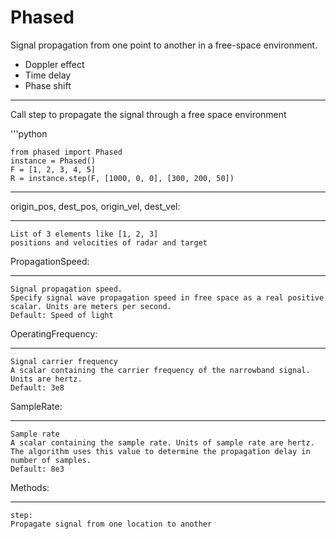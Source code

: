 # Phased
Signal propagation from one point to another in a free-space environment.
* Doppler effect
* Time delay
* Phase shift
***
Call step to propagate the signal through a free space environment

'''python

	from phased import Phased
	instance = Phased()
	F = [1, 2, 3, 4, 5]
	R = instance.step(F, [1000, 0, 0], [300, 200, 50])
***
origin_pos, dest_pos, origin_vel, dest_vel:
__________________________________________
	List of 3 elements like [1, 2, 3]
	positions and velocities of radar and target

PropagationSpeed:
________________
	Signal propagation speed.
  	Specify signal wave propagation speed in free space as a real positive scalar. Units are meters per second.
  	Default: Speed of light

OperatingFrequency:
__________________
	Signal carrier frequency
  	A scalar containing the carrier frequency of the narrowband signal. Units are hertz.
  	Default: 3e8
SampleRate:
__________
	Sample rate
	A scalar containing the sample rate. Units of sample rate are hertz.
	The algorithm uses this value to determine the propagation delay in number of samples.
	Default: 8e3
Methods:
_______
	step:
	Propagate signal from one location to another

